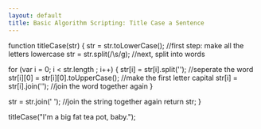 ```yaml
---
layout: default
title: Basic Algorithm Scripting: Title Case a Sentence
---
```

function titleCase(str) {
  str = str.toLowerCase(); //first step: make all the letters lowercase
  str = str.split(/\s/g); //next, split into words
  
  for (var i = 0; i < str.length ; i++) {
    str[i] = str[i].split(''); //seperate the word
    str[i][0] = str[i][0].toUpperCase(); //make the first letter capital
    str[i] = str[i].join(''); //join the word together again
  }
  
  str = str.join(' '); //join the string together again
  return str;
}

titleCase("I'm a big fat tea pot, baby.");
